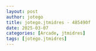 ```yaml
---
layout: post
author: jotego
title: jotego.jtmidres - 485490f
date: 2025-03-07
categories: [Arcade, jtmidres]
tags: [jotego.jtmidres]
---
```


